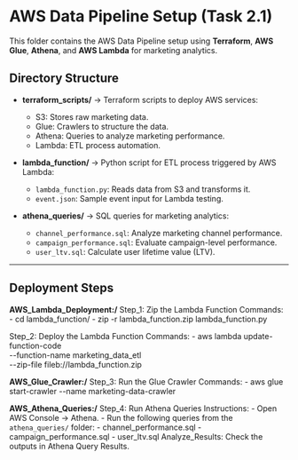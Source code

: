 # AWS Data Pipeline Setup (Task 2.1)

This folder contains the AWS Data Pipeline setup using **Terraform**, **AWS Glue**, **Athena**, and **AWS Lambda** for marketing analytics.

## Directory Structure

- **terraform_scripts/** → Terraform scripts to deploy AWS services:
  - S3: Stores raw marketing data.
  - Glue: Crawlers to structure the data.
  - Athena: Queries to analyze marketing performance.
  - Lambda: ETL process automation.

- **lambda_function/** → Python script for ETL process triggered by AWS Lambda:
  - `lambda_function.py`: Reads data from S3 and transforms it.
  - `event.json`: Sample event input for Lambda testing.

- **athena_queries/** → SQL queries for marketing analytics:
  - `channel_performance.sql`: Analyze marketing channel performance.
  - `campaign_performance.sql`: Evaluate campaign-level performance.
  - `user_ltv.sql`: Calculate user lifetime value (LTV).

---

## Deployment Steps

**AWS_Lambda_Deployment:/**
  Step_1: Zip the Lambda Function
  Commands:
    - cd lambda_function/
    - zip -r lambda_function.zip lambda_function.py

  Step_2: Deploy the Lambda Function
  Commands:
    - aws lambda update-function-code \
        --function-name marketing_data_etl \
        --zip-file fileb://lambda_function.zip

**AWS_Glue_Crawler:/**
  Step_3: Run the Glue Crawler
  Commands:
    - aws glue start-crawler --name marketing-data-crawler

**AWS_Athena_Queries:/**
  Step_4: Run Athena Queries
  Instructions:
    - Open AWS Console → Athena.
    - Run the following queries from the `athena_queries/` folder:
      - channel_performance.sql
      - campaign_performance.sql
      - user_ltv.sql
  Analyze_Results: Check the outputs in Athena Query Results.

